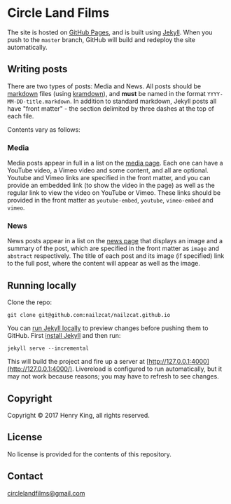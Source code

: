 # Circle Land Films

The site is hosted on [GitHub Pages](https://pages.github.com/), and is built using [Jekyll](https://jekyllrb.com/). When you push to the `master` branch, GitHub will build and redeploy the site automatically.


## Writing posts

There are two types of posts: Media and News.  All posts should be [markdown](https://guides.github.com/features/mastering-markdown/) files (using [kramdown](https://kramdown.gettalong.org/syntax.html)), and **must** be named in the format `YYYY-MM-DD-title.markdown`.  In addition to standard markdown, Jekyll posts all have "front matter" - the section delimited by three dashes at the top of each file.

Contents vary as follows:

### Media

Media posts appear in full in a list on the [media page](https://nailzcat.github.io/).  Each one can have a YouTube video, a Vimeo video and some content, and all are optional.  Youtube and Vimeo links are specified in the front matter, and you can provide an embedded link (to show the video in the page) as well as the regular link to view the video on YouTube or Vimeo.  These links should be provided in the front matter as `youtube-embed`, `youtube`, `vimeo-embed` and `vimeo`.

### News

News posts appear in a list on the [news page](https://nailzcat.github.io/news/) that displays an image and a summary of the post, which are specified in the front matter as `image` and `abstract` respectively.  The title of each post and its image (if specified) link to the full post, where the content will appear as well as the image.


## Running locally

Clone the repo:

    git clone git@github.com:nailzcat/nailzcat.github.io

You can [run Jekyll locally](https://help.github.com/articles/setting-up-your-github-pages-site-locally-with-jekyll/) to preview changes before pushing them to GitHub.  First [install Jekyll](https://jekyllrb.com/docs/installation/) and then run:

    jekyll serve --incremental

This will build the project and fire up a server at [http://127.0.0.1:4000](http://127.0.0.1:4000/).  Livereload is configured to run automatically, but it may not work because reasons; you may have to refresh to see changes.

## Copyright

Copyright © 2017 Henry King, all rights reserved.

## License

No license is provided for the contents of this repository.

## Contact

[circlelandfilms@gmail.com](mailto:circlelandfilms@gmail.com)

